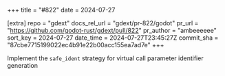 +++
title = "#822"
date = 2024-07-27

[extra]
repo = "gdext"
docs_rel_url = "gdext/pr-822/godot"
pr_url = "https://github.com/godot-rust/gdext/pull/822"
pr_author = "ambeeeeee"
sort_key = 2024-07-27
date_time = 2024-07-27T23:45:27Z
commit_sha = "87cbe7715199022ec4b91e22b00acc155ea7ad7e"
+++

Implement the `safe_ident` strategy for virtual call parameter identifier generation
